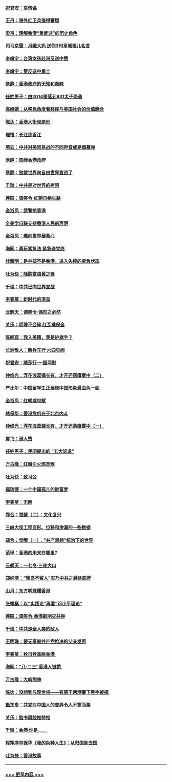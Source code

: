 #### [祝君安：哀傀儡](../pages/nsc993/n11499776.md?t=09050255) 
#### [王丹：海外红卫兵值得警惕](../pages/nsc993/n11498138.md?t=09050255) 
#### [梁京：理解香港“勇武派”的历史角色](../pages/nsc993/n11498006.md?t=09050255) 
#### [司马京雷：月娥大妈  送你3句皇城根儿名言](../pages/nsc993/n11497885.md?t=09050255) 
#### [李靖宇：台湾女孩赴港反送中赞](../pages/nsc993/n11497721.md?t=09050255) 
#### [李靖宇：赞反送中勇士](../pages/nsc993/n11497452.md?t=09050255) 
#### [耿静：香港政府的无知和愚昧](../pages/nsc993/n11494238.md?t=09050255) 
#### [任姓男子：由2014堕落到831太子恐袭](../pages/nsc993/n11496683.md?t=09050255) 
#### [高婧婧：从移民角度看移民与美国社会的价值磨合](../pages/nsc993/n11495757.md?t=09050255) 
#### [陈达：香港大街现原形 ](../pages/nsc993/n11495441.md?t=09050255) 
#### [理悟：长江连香江](../pages/nsc993/n11495377.md?t=09050255) 
#### [项云：中共对美贸易战的不同声音或是烟幕弹](../pages/nsc993/n11494929.md?t=09050255) 
#### [耿静：取缔香港政府](../pages/nsc993/n11494218.md?t=09050255) 
#### [耿静：独裁世界向自由世界宣战了](../pages/nsc993/n11494190.md?t=09050255) 
#### [千瑞：中共是对世界的拷问](../pages/nsc993/n11493021.md?t=09050255) 
#### [莲园：调笑令‧红朝自绝生路](../pages/nsc993/n11493011.md?t=09050255) 
#### [金浴凤：武警惊香港](../pages/nsc993/n11492994.md?t=09050255) 
#### [全美学自联支持香港人民的声明](../pages/nsc993/n11492630.md?t=09050255) 
#### [金浴凤：魔向世界展畜心](../pages/nsc993/n11492599.md?t=09050255) 
#### [海网：真玩紧急法 紧急送党终 ](../pages/nsc993/n11492535.md?t=09050255) 
#### [杜耀明：是林郑不是香港，进入失控的紧急状态](../pages/nsc993/n11491420.md?t=09050255) 
#### [吐为快：陆胞寄语黄之锋](../pages/nsc993/n11491117.md?t=09050255) 
#### [千瑞：中共已向世界宣战](../pages/nsc993/n11490123.md?t=09050255) 
#### [李春草：新时代的港首](../pages/nsc993/n11489864.md?t=09050255) 
#### [云鹤天：调笑令·偶然之必然](../pages/nsc993/n11489701.md?t=09050255) 
#### [关乐：明珠不会碎 红瓦难保全](../pages/nsc993/n11489647.md?t=09050255) 
#### [陈婉容：我入美籍，我是护旗手？](../pages/nsc993/n11487908.md?t=09050255) 
#### [长洲散人：新兵车行 六四见闻](../pages/nsc993/n11487729.md?t=09050255) 
#### [祝君安：踏莎行‧一国两制](../pages/nsc993/n11487699.md?t=09050255) 
#### [仲维光：浮花浪蕊镇长有，才开还落瘴雾中（二）](../pages/nsc993/n11483286.md?t=09050255) 
#### [严比尔：中国留学生正展现中国形象最血色一面](../pages/nsc993/n11485145.md?t=09050255) 
#### [金浴凤：红朝威权赋](../pages/nsc993/n11485191.md?t=09050255) 
#### [林保华：香港危机在于北京内斗](../pages/nsc993/n11484593.md?t=09050255) 
#### [仲维光：浮花浪蕊镇长有，才开还落瘴雾中（ㄧ）](../pages/nsc993/n11483259.md?t=09050255) 
#### [霄飞：港人赞](../pages/nsc993/n11482957.md?t=09050255) 
#### [任姓男子：民间提出的 “五大诉求”](../pages/nsc993/n11482897.md?t=09050255) 
#### [万古缘：红蛾引火邪灵烬](../pages/nsc993/n11482886.md?t=09050255) 
#### [吐为快：致习公](../pages/nsc993/n11482867.md?t=09050255) 
#### [福瑞德：一个中国孤儿的财富梦](../pages/nsc993/n11482817.md?t=09050255) 
#### [李春草：无解](../pages/nsc993/n11482791.md?t=09050255) 
#### [郑合：觉醒（二）：文化复兴](../pages/nsc993/n11478025.md?t=09050255) 
#### [三峡大坝工程变形、位移和渗漏的一些数据](../pages/nsc993/n11478232.md?t=09050255) 
#### [郑合：觉醒（一）：“共产思想”统治下的世界](../pages/nsc993/n11477663.md?t=09050255) 
#### [范甲：香港的未来在哪里?](../pages/nsc993/n11477249.md?t=09050255) 
#### [云鹤天：一七令·三座大山](../pages/nsc993/n11477192.md?t=09050255) 
#### [郑纯清：“留岛不留人”实乃中共之最终底牌](../pages/nsc993/n11476160.md?t=09050255) 
#### [山月：东方明珠耀香港](../pages/nsc993/n11476077.md?t=09050255) 
#### [张翎燊：以“实践论”再看“邓小平理论”](../pages/nsc993/n11475733.md?t=09050255) 
#### [莲园：调笑令‧香港敲响灭共钟](../pages/nsc993/n11475723.md?t=09050255) 
#### [千瑞：中共是全人类的敌人](../pages/nsc993/n11475329.md?t=09050255) 
#### [王明珠：替无辜被共产党枪决的父亲发声](../pages/nsc993/n11474570.md?t=09050255) 
#### [李春草：秋日登高眺香港 ](../pages/nsc993/n11474491.md?t=09050255) 
#### [海网：“八·二三”香港人链赞 ](../pages/nsc993/n11474538.md?t=09050255) 
#### [万古缘：大屿荆神](../pages/nsc993/n11474401.md?t=09050255) 
#### [陈达：没想到与现世报——有感于两港警下黑手被捕 ](../pages/nsc993/n11472557.md?t=09050255) 
#### [甑东舟：共党对中国人的变异令人不寒而栗](../pages/nsc993/n11472496.md?t=09050255) 
#### [关乐：脸书扇脸推特推](../pages/nsc993/n11472488.md?t=09050255) 
#### [千瑞：香港  你是…… ](../pages/nsc993/n11472459.md?t=09050255) 
#### [程翔序林保华《我的杂种人生》：从归国到去国](../pages/nsc993/n11472369.md?t=09050255) 
#### [吐为快：香港故事](../pages/nsc993/n11471931.md?t=09050255) 

----
#### [ >>> 更早内容 <<< ](../indexes/nsc993-earlier.md)
